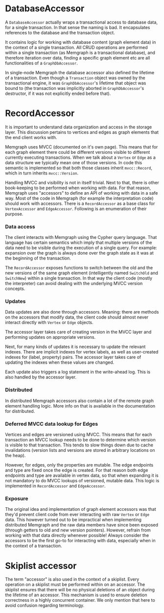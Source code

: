 # DatabaseAccessor

A `DatabaseAccessor` actually wraps a transactional access to database
data, for a single transaction. In that sense the naming is bad. It
encapsulates references to the database and the transaction object.

It contains logic for working with database content (graph element
data) in the context of a single transaction. All CRUD operations are
performed within a single transaction (as Memgraph is a transactional
database), and therefore iteration over data, finding a specific graph
element etc are all functionalities of a `GraphDbAccessor`.

In single-node Memgraph the database accessor also defined the lifetime
of a transaction. Even though a `Transaction` object was owned by the
transactional engine, it was `GraphDbAccessor`'s lifetime that object
was bound to (the transaction was implicitly aborted in
`GraphDbAccessor`'s destructor, if it was not explicitly ended before
that).

# RecordAccessor

It is important to understand data organization and access in the
storage layer. This discussion pertains to vertices and edges as graph
elements that the end client works with.

Memgraph uses MVCC (documented on it's own page). This means that for
each graph element there could be different versions visible to
different currently executing transactions. When we talk about a
`Vertex` or `Edge` as a data structure we typically mean one of those
versions. In code this semantic is implemented so that both those classes
inherit `mvcc::Record`, which in turn inherits `mvcc::Version`.

Handling MVCC and visibility is not in itself trivial. Next to that,
there is other book-keeping to be performed when working with data. For
that reason, Memgraph uses "accessors" to define an API of working with
data in a safe way. Most of the code in Memgraph (for example the
interpretation code) should work with accessors. There is a
`RecordAccessor` as a base class for `VertexAccessor` and
`EdgeAccessor`. Following is an enumeration of their purpose.

### Data access

The client interacts with Memgraph using the Cypher query language. That
language has certain semantics which imply that multiple versions of the
data need to be visible during the execution of a single query. For
example: expansion over the graph is always done over the graph state as
it was at the beginning of the transaction.

The `RecordAccessor` exposes functions to switch between the old and the new
versions of the same graph element (intelligently named `SwitchOld` and
`SwitchNew`) within a single transaction. In that way the client code
(mostly the interpreter) can avoid dealing with the underlying MVCC
version concepts.

### Updates

Data updates are also done through accessors. Meaning: there are methods
on the accessors that modify data, the client code should almost never
interact directly with `Vertex` or `Edge` objects.

The accessor layer takes care of creating version in the MVCC layer and
performing updates on appropriate versions.

Next, for many kinds of updates it is necessary to update the relevant
indexes. There are implicit indexes for vertex labels, as
well as user-created indexes for (label, property) pairs. The accessor
layer takes care of updating the indexes when these values are changed.

Each update also triggers a log statement in the write-ahead log. This
is also handled by the accessor layer.

### Distributed

In distributed Memgraph accessors also contain a lot of the remote graph
element handling logic. More info on that is available in the
documentation for distributed.

### Deferred MVCC data lookup for Edges

Vertices and edges are versioned using MVCC. This means that for each
transaction an MVCC lookup needs to be done to determine which version
is visible to that transaction. This tends to slow things down due to
cache invalidations (version lists and versions are stored in arbitrary
locations on the heap).

However, for edges, only the properties are mutable. The edge endpoints
and type are fixed once the edge is created. For that reason both edge
endpoints and type are available in vertex data, so that when expanding
it is not mandatory to do MVCC lookups of versioned, mutable data. This
logic is implemented in `RecordAccessor` and `EdgeAccessor`.

### Exposure

The original idea and implementation of graph element accessors was that
they'd prevent client code from ever interacting with raw `Vertex` or
`Edge` data. This however turned out to be impractical when implementing
distributed Memgraph and the raw data members have since been exposed
(through getters to old and new version pointers). However, refrain from
working with that data directly whenever possible! Always consider the
accessors to be the first go-to for interacting with data, especially
when in the context of a transaction.

# Skiplist accessor

The term "accessor" is also used in the context of a skiplist. Every
operation on a skiplist must be performed within on an
accessor. The skiplist ensures that there will be no physical deletions
of an object during the lifetime of an accessor. This mechanism is used
to ensure deletion correctness in a highly concurrent container.
We only mention that here to avoid confusion regarding terminology.
